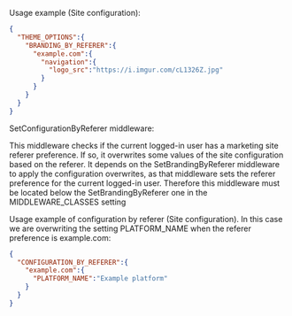 
Usage example (Site configuration):

```json
{
  "THEME_OPTIONS":{
    "BRANDING_BY_REFERER":{
      "example.com":{
        "navigation":{
          "logo_src":"https://i.imgur.com/cL1326Z.jpg"
        }
      }
    }
  }
}
```

SetConfigurationByReferer middleware:

This middleware checks if the current logged-in user has a marketing site referer preference. If so, it overwrites some values of the site configuration based on the referer.
It depends on the SetBrandingByReferer middleware to apply the configuration overwrites, as that middleware sets the referer preference for the current logged-in user. Therefore this middleware must be located below the SetBrandingByReferer one in the MIDDLEWARE_CLASSES setting

Usage example of configuration by referer (Site configuration). In this case we are overwriting the setting PLATFORM_NAME when the referer preference is example.com:

```json
{
  "CONFIGURATION_BY_REFERER":{
    "example.com":{
      "PLATFORM_NAME":"Example platform"
    }
  }
}
```